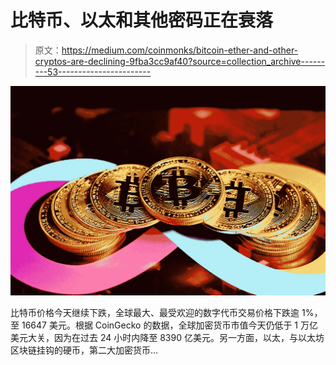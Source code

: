 # 比特币、以太和其他密码正在衰落

> 原文：<https://medium.com/coinmonks/bitcoin-ether-and-other-cryptos-are-declining-9fba3cc9af40?source=collection_archive---------53----------------------->

![](img/8fea035a2097b0f28a362a9107e7ee51.png)

比特币价格今天继续下跌，全球最大、最受欢迎的数字代币交易价格下跌逾 1%，至 16647 美元。根据 CoinGecko 的数据，全球加密货币市值今天仍低于 1 万亿美元大关，因为在过去 24 小时内降至 8390 亿美元。另一方面，以太，与以太坊区块链挂钩的硬币，第二大加密货币…